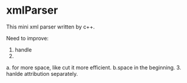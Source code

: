 # xmlParser
This mini xml parser written by c++.

Need to improve:
1. handle <a/>
2. 
  a. for more space, like cut it more efficient.
  b.space in the beginning.
3. hanlde attribution separately.
